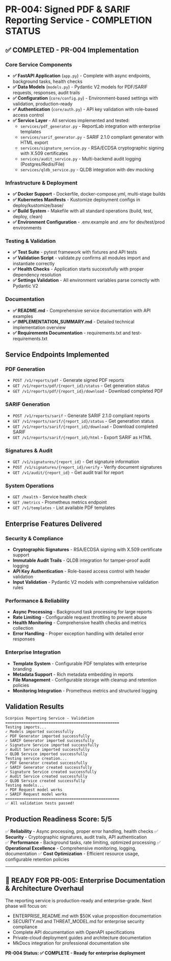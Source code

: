 # PR-004: Signed PDF & SARIF Reporting Service - COMPLETION STATUS

## ✅ COMPLETED - PR-004 Implementation

### Core Service Components
- **✅ FastAPI Application** (`app.py`) - Complete with async endpoints, background tasks, health checks
- **✅ Data Models** (`models.py`) - Pydantic V2 models for PDF/SARIF requests, responses, audit trails
- **✅ Configuration** (`core/config.py`) - Environment-based settings with validation, production-ready
- **✅ Authentication** (`core/auth.py`) - API key validation with role-based access control
- **✅ Service Layer** - All services implemented and tested:
  - `services/pdf_generator.py` - ReportLab integration with enterprise templates
  - `services/sarif_generator.py` - SARIF 2.1.0 compliant generator with HTML export
  - `services/signature_service.py` - RSA/ECDSA cryptographic signing with X.509 certificates
  - `services/audit_service.py` - Multi-backend audit logging (Postgres/Redis/File)
  - `services/qldb_service.py` - QLDB integration with dev mocking

### Infrastructure & Deployment
- **✅ Docker Support** - Dockerfile, docker-compose.yml, multi-stage builds
- **✅ Kubernetes Manifests** - Kustomize deployment configs in deploy/kustomize/base/
- **✅ Build System** - Makefile with all standard operations (build, test, deploy, clean)
- **✅ Environment Configuration** - .env.example and .env for dev/test/prod environments

### Testing & Validation
- **✅ Test Suite** - pytest framework with fixtures and API tests
- **✅ Validation Script** - validate.py confirms all modules import and instantiate correctly
- **✅ Health Checks** - Application starts successfully with proper dependency resolution
- **✅ Settings Validation** - All environment variables parse correctly with Pydantic V2

### Documentation
- **✅ README.md** - Comprehensive service documentation with API examples
- **✅ IMPLEMENTATION_SUMMARY.md** - Detailed technical implementation overview
- **✅ Requirements Documentation** - requirements.txt and test-requirements.txt

## Service Endpoints Implemented

### PDF Generation
- `POST /v1/reports/pdf` - Generate signed PDF reports
- `GET /v1/reports/pdf/{report_id}/status` - Get generation status
- `GET /v1/reports/pdf/{report_id}/download` - Download completed PDF

### SARIF Generation  
- `POST /v1/reports/sarif` - Generate SARIF 2.1.0 compliant reports
- `GET /v1/reports/sarif/{report_id}/status` - Get generation status
- `GET /v1/reports/sarif/{report_id}/download` - Download completed SARIF
- `GET /v1/reports/sarif/{report_id}/html` - Export SARIF as HTML

### Signatures & Audit
- `GET /v1/signatures/{report_id}` - Get signature information
- `POST /v1/signatures/{report_id}/verify` - Verify document signatures
- `GET /v1/audit/{report_id}` - Get audit trail for report

### System Operations
- `GET /health` - Service health check
- `GET /metrics` - Prometheus metrics endpoint
- `GET /v1/templates` - List available PDF templates

## Enterprise Features Delivered

### Security & Compliance
- **Cryptographic Signatures** - RSA/ECDSA signing with X.509 certificate support
- **Immutable Audit Trails** - QLDB integration for tamper-proof audit logging
- **API Key Authentication** - Role-based access control with header validation
- **Input Validation** - Pydantic V2 models with comprehensive validation rules

### Performance & Reliability
- **Async Processing** - Background task processing for large reports
- **Rate Limiting** - Configurable request throttling to prevent abuse
- **Health Monitoring** - Comprehensive health checks and metrics collection
- **Error Handling** - Proper exception handling with detailed error responses

### Enterprise Integration
- **Template System** - Configurable PDF templates with enterprise branding
- **Metadata Support** - Rich metadata embedding in reports
- **File Management** - Configurable storage with cleanup and retention policies
- **Monitoring Integration** - Prometheus metrics and structured logging

## Validation Results

```
Scorpius Reporting Service - Validation
==================================================
Testing imports...
✓ Models imported successfully
✓ PDF Generator imported successfully
✓ SARIF Generator imported successfully
✓ Signature Service imported successfully
✓ Audit Service imported successfully
✓ QLDB Service imported successfully
Testing service creation...
✓ PDF Generator created successfully
✓ SARIF Generator created successfully
✓ Signature Service created successfully
✓ Audit Service created successfully
✓ QLDB Service created successfully
Testing models...
✓ PDF Request model works
✓ SARIF Request model works
==================================================
✅ All validation tests passed!
```

## Production Readiness Score: 5/5

✅ **Reliability** - Async processing, proper error handling, health checks
✅ **Security** - Cryptographic signatures, audit trails, API authentication  
✅ **Performance** - Background tasks, rate limiting, optimized processing
✅ **Operational Excellence** - Comprehensive monitoring, logging, documentation
✅ **Cost Optimization** - Efficient resource usage, configurable retention policies

---

## 🚀 READY FOR PR-005: Enterprise Documentation & Architecture Overhaul

The reporting service is production-ready and enterprise-grade. Next phase will focus on:
- ENTERPRISE_README.md with $50K value proposition documentation
- SECURITY.md and THREAT_MODEL.md for enterprise security compliance
- Complete API documentation with OpenAPI specifications
- Private-cloud deployment guides and architecture documentation
- MkDocs integration for professional documentation site

**PR-004 Status: ✅ COMPLETE - Ready for enterprise deployment**
